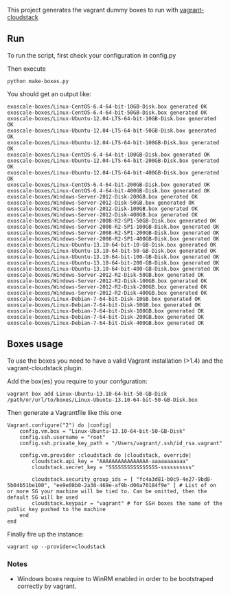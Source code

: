 This project generates the vagrant dummy boxes to run with 
[vagrant-cloudstack](https://github.com/klarna/vagrant-cloudstack)

## Run

To run the script, first check your configuration in config.py

Then execute

    python make-boxes.py

You should get an output like:

    exoscale-boxes/Linux-CentOS-6.4-64-bit-10GB-Disk.box generated OK
    exoscale-boxes/Linux-CentOS-6.4-64-bit-50GB-Disk.box generated OK
    exoscale-boxes/Linux-Ubuntu-12.04-LTS-64-bit-10GB-Disk.box generated OK
    exoscale-boxes/Linux-Ubuntu-12.04-LTS-64-bit-50GB-Disk.box generated OK
    exoscale-boxes/Linux-Ubuntu-12.04-LTS-64-bit-100GB-Disk.box generated OK
    exoscale-boxes/Linux-CentOS-6.4-64-bit-100GB-Disk.box generated OK
    exoscale-boxes/Linux-Ubuntu-12.04-LTS-64-bit-200GB-Disk.box generated OK
    exoscale-boxes/Linux-Ubuntu-12.04-LTS-64-bit-400GB-Disk.box generated OK
    exoscale-boxes/Linux-CentOS-6.4-64-bit-200GB-Disk.box generated OK
    exoscale-boxes/Linux-CentOS-6.4-64-bit-400GB-Disk.box generated OK
    exoscale-boxes/Windows-Server-2012-Disk-200GB.box generated OK
    exoscale-boxes/Windows-Server-2012-Disk-50GB.box generated OK
    exoscale-boxes/Windows-Server-2012-Disk-100GB.box generated OK
    exoscale-boxes/Windows-Server-2012-Disk-400GB.box generated OK
    exoscale-boxes/Windows-Server-2008-R2-SP1-50GB-Disk.box generated OK
    exoscale-boxes/Windows-Server-2008-R2-SP1-100GB-Disk.box generated OK
    exoscale-boxes/Windows-Server-2008-R2-SP1-200GB-Disk.box generated OK
    exoscale-boxes/Windows-Server-2008-R2-SP1-400GB-Disk.box generated OK
    exoscale-boxes/Linux-Ubuntu-13.10-64-bit-10-GB-Disk.box generated OK
    exoscale-boxes/Linux-Ubuntu-13.10-64-bit-50-GB-Disk.box generated OK
    exoscale-boxes/Linux-Ubuntu-13.10-64-bit-100-GB-Disk.box generated OK
    exoscale-boxes/Linux-Ubuntu-13.10-64-bit-200-GB-Disk.box generated OK
    exoscale-boxes/Linux-Ubuntu-13.10-64-bit-400-GB-Disk.box generated OK
    exoscale-boxes/Windows-Server-2012-R2-Disk-50GB.box generated OK
    exoscale-boxes/Windows-Server-2012-R2-Disk-100GB.box generated OK
    exoscale-boxes/Windows-Server-2012-R2-Disk-200GB.box generated OK
    exoscale-boxes/Windows-Server-2012-R2-Disk-400GB.box generated OK
    exoscale-boxes/Linux-Debian-7-64-bit-Disk-10GB.box generated OK
    exoscale-boxes/Linux-Debian-7-64-bit-Disk-50GB.box generated OK
    exoscale-boxes/Linux-Debian-7-64-bit-Disk-100GB.box generated OK
    exoscale-boxes/Linux-Debian-7-64-bit-Disk-200GB.box generated OK
    exoscale-boxes/Linux-Debian-7-64-bit-Disk-400GB.box generated OK

## Boxes usage

To use the boxes you need to have a valid Vagrant installation (>1.4)
and the vagrant-cloudstack plugin.

Add the box(es) you require to your confguration:

    vagrant box add Linux-Ubuntu-13.10-64-bit-50-GB-Disk /path/or/url/to/boxes/Linux-Ubuntu-13.10-64-bit-50-GB-Disk.box

Then generate a Vagrantfile like this one

    Vagrant.configure("2") do |config|
        config.vm.box = "Linux-Ubuntu-13.10-64-bit-50-GB-Disk"
        config.ssh.username = "root"
        config.ssh.private_key_path = "/Users/vagrant/.ssh/id_rsa.vagrant"

        config.vm.provider :cloudstack do |cloudstack, override|
            cloudstack.api_key = "AAAAAAAAAAAAAAAA-aaaaaaaaaaa"
            cloudstack.secret_key = "SSSSSSSSSSSSSSSS-ssssssssss"

            cloudstack.security_group_ids = [ "fc4a3d81-b0c9-4e27-9bd8-5b04b51be100", "ee9e08b0-2a30-469e-af9b-d06a70184f9e" ] # List of on or more SG your machine will be tied to. Can be omitted, then the default SG will be used
            cloudstack.keypair = "vagrant" # for SSH boxes the name of the public key pushed to the machine
        end
    end
   
Finally fire up the instance:

    vagrant up --provider=cloudstack

### Notes

* Windows boxes require to WinRM enabled in order to be bootstraped correctly by vagrant.

